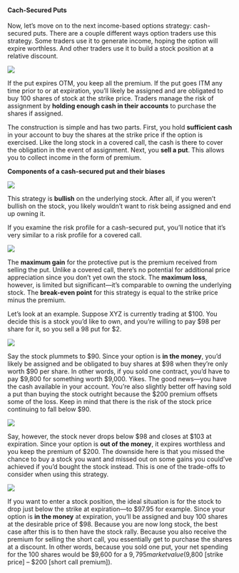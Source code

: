 #### Cach-Secured Puts

Now, let’s move on to the next income-based options strategy: cash-secured puts. There are a couple different ways option traders use this strategy. Some traders use it to generate income, hoping the option will expire worthless. And other traders use it to build a stock position at a relative discount.

![](https://education.ameritrade.com/content/cms/images/BDTO_Lesson_4.40.01.jpg)

If the put expires OTM, you keep all the premium. If the put goes ITM any time prior to or at expiration, you’ll likely be assigned and are obligated to buy 100 shares of stock at the strike price. Traders manage the risk of assignment by  **holding enough cash in their accounts**  to purchase the shares if assigned.

The construction is simple and has two parts. First, you hold  **sufficient cash**  in your account to buy the shares at the strike price if the option is exercised. Like the long stock in a covered call, the cash is there to cover the obligation in the event of assignment. Next, you  **sell a put**. This allows you to collect income in the form of premium.

**Components of a cash-secured put and their biases**

![](https://education.ameritrade.com/content/cms/images/BDTO_Lesson_4.40.02.jpg)

This strategy is  **bullish** on the underlying stock. After all, if you weren’t bullish on the stock, you likely wouldn’t want to risk being assigned and end up owning it.

If you examine the risk profile for a cash-secured put, you’ll notice that it’s very similar to a risk profile for a covered call.

![](https://education.ameritrade.com/content/cms/images/BDTO_Lesson_4.40.03.jpg)

The  **maximum gain**  for the protective put is the premium received from selling the put. Unlike a covered call, there’s no potential for additional price appreciation since you don’t yet own the stock. The  **maximum loss**, however, is limited but significant—it’s comparable to owning the underlying stock. The  **break-even point**  for this strategy is equal to the strike price minus the premium.

Let’s look at an example. Suppose XYZ is currently trading at $100. You decide this is a stock you’d like to own, and you’re willing to pay $98 per share for it, so you sell a 98 put for $2.

![](https://education.ameritrade.com/content/cms/images/BDTO_Lesson_4.40.04.jpg)

Say the stock plummets to $90. Since your option is  **in the money**, you’d likely be assigned and be obligated to buy shares at $98 when they’re only worth $90 per share. In other words, if you sold one contract, you’d have to pay $9,800 for something worth $9,000. Yikes. The good news—you have the cash available in your account. You’re also slightly better off having sold a put than buying the stock outright because the $200 premium offsets some of the loss. Keep in mind that there is the risk of the stock price continuing to fall below $90.

![](https://education.ameritrade.com/content/cms/images/BDTO_Lesson_4.40.05.jpg)

Say, however, the stock never drops below $98 and closes at $103 at expiration. Since your option is  **out of the money**, it expires worthless and you keep the premium of $200. The downside here is that you missed the chance to buy a stock you want and missed out on some gains you could’ve achieved if you’d bought the stock instead. This is one of the trade-offs to consider when using this strategy.

![](https://education.ameritrade.com/content/cms/images/BDTO_Lesson_4.40.06.jpg)

If you want to enter a stock position, the ideal situation is for the stock to drop just below the strike at expiration—to $97.95 for example. Since your option is  **in the money**  at expiration, you’ll be assigned and buy 100 shares at the desirable price of $98. Because you are now long stock, the best case after this is to then have the stock rally. Because you also receive the premium for selling the short call, you essentially get to purchase the shares at a discount. In other words, because you sold one put, your net spending for the 100 shares would be $9,600 for a $9,795 market value ($9,800 [strike price] – $200 [short call premium]).
<!--stackedit_data:
eyJoaXN0b3J5IjpbLTExODYwOTg5NzMsMTg3NjUzNzY3MSwtMj
A4ODc0NjYxMl19
-->